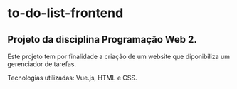 # to-do-list-frontend

## Projeto da disciplina Programação Web 2.

Este projeto tem por finalidade a criação de um website que diponibiliza um gerenciador de tarefas.

Tecnologias utilizadas: Vue.js, HTML e CSS.
